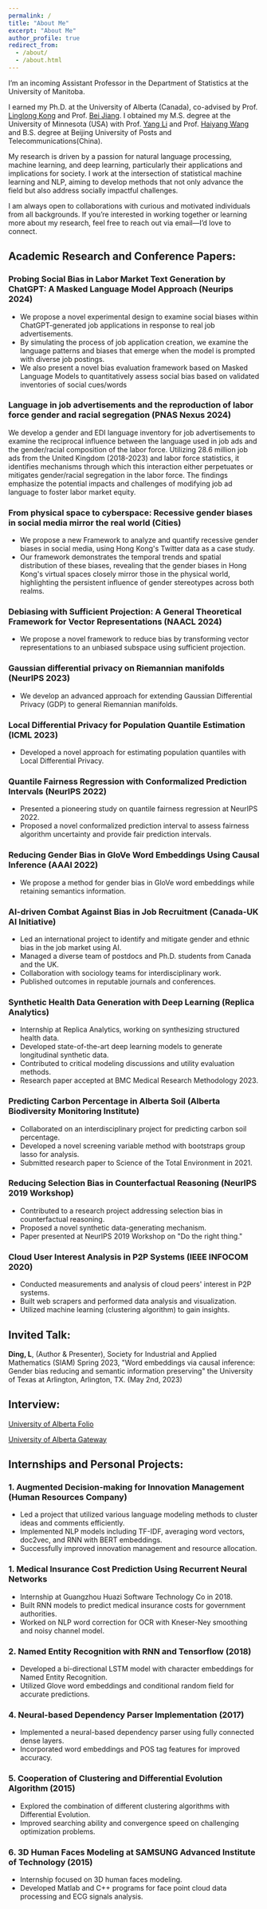```yaml
---
permalink: /
title: "About Me"
excerpt: "About Me"
author_profile: true
redirect_from: 
  - /about/
  - /about.html
---
```

I’m an incoming Assistant Professor in the Department of Statistics at the University of Manitoba.

I earned my Ph.D. at the University of Alberta (Canada), co-advised by Prof. [Linglong Kong](https://sites.ualberta.ca/~lkong/) and Prof. [Bei Jiang](https://sites.ualberta.ca/~bei1/). I obtained my M.S. degree at the University of Minnesota (USA) with Prof. [Yang Li](https://yangli-stat.github.io/) and Prof. [Haiyang Wang](https://www.d.umn.edu/~haiyang/) and B.S. degree at Beijing University of Posts and Telecommunications(China).

My research is driven by a passion for natural language processing, machine learning, and deep learning, particularly their applications and implications for society. I work at the intersection of statistical machine learning and NLP, aiming to develop methods that not only advance the field but also address socially impactful challenges.

I am always open to collaborations with curious and motivated individuals from all backgrounds. If you’re interested in working together or learning more about my research, feel free to reach out via email—I’d love to connect.

## Academic Research and Conference Papers:


### Probing Social Bias in Labor Market Text Generation by ChatGPT: A Masked Language Model Approach (Neurips 2024)
- We propose a novel experimental design to examine social biases within ChatGPT-generated job applications in response to real job advertisements.
- By simulating the process of job application creation, we examine the language patterns and biases that emerge when the model is prompted with diverse job postings.
- We also present a novel bias evaluation framework based on Masked Language Models to quantitatively assess social bias based on validated inventories of social cues/words

### Language in job advertisements and the reproduction of labor force gender and racial segregation (PNAS Nexus 2024)
We develop a gender and EDI language inventory for job advertisements to examine the reciprocal influence between the language used in job ads and the gender/racial composition of the labor force. Utilizing 28.6 million job ads from the United Kingdom (2018-2023) and labor force statistics, it identifies mechanisms through which this interaction either perpetuates or mitigates gender/racial segregation in the labor force. The findings emphasize the potential impacts and challenges of modifying job ad language to foster labor market equity.

### From physical space to cyberspace: Recessive gender biases in social media mirror the real world (Cities)
- We propose a new Framework to analyze and quantify recessive gender biases in social media, using Hong Kong's Twitter data as a case study.
- Our framework demonstrates the temporal trends and spatial distribution of these biases, revealing that the gender biases in Hong Kong's virtual spaces closely mirror those in the physical world, highlighting the persistent influence of gender stereotypes across both realms.

### Debiasing with Sufficient Projection: A General Theoretical Framework for Vector Representations (NAACL 2024)
- We propose a novel framework to reduce bias by transforming vector representations to an unbiased subspace using sufficient projection.

### Gaussian differential privacy on Riemannian manifolds (NeurIPS 2023)
- We develop an advanced approach for extending Gaussian Differential Privacy (GDP) to general Riemannian manifolds.

### Local Differential Privacy for Population Quantile Estimation (ICML 2023)
- Developed a novel approach for estimating population quantiles with Local Differential Privacy.

### Quantile Fairness Regression with Conformalized Prediction Intervals (NeurIPS 2022)
- Presented a pioneering study on quantile fairness regression at NeurIPS 2022.
- Proposed a novel conformalized prediction interval to assess fairness algorithm uncertainty and provide fair prediction intervals.

### Reducing Gender Bias in GloVe Word Embeddings Using Causal Inference (AAAI 2022)
- We propose a method for gender bias in GloVe word embeddings while retaining semantics information.


### AI-driven Combat Against Bias in Job Recruitment (Canada-UK AI Initiative)
- Led an international project to identify and mitigate gender and ethnic bias in the job market using AI.
- Managed a diverse team of postdocs and Ph.D. students from Canada and the UK.
- Collaboration with sociology teams for interdisciplinary work.
- Published outcomes in reputable journals and conferences.

### Synthetic Health Data Generation with Deep Learning (Replica Analytics)
- Internship at Replica Analytics, working on synthesizing structured health data.
- Developed state-of-the-art deep learning models to generate longitudinal synthetic data.
- Contributed to critical modeling discussions and utility evaluation methods.
- Research paper accepted at BMC Medical Research Methodology 2023.

### Predicting Carbon Percentage in Alberta Soil (Alberta Biodiversity Monitoring Institute)
- Collaborated on an interdisciplinary project for predicting carbon soil percentage.
- Developed a novel screening variable method with bootstraps group lasso for analysis.
- Submitted research paper to Science of the Total Environment in 2021.

### Reducing Selection Bias in Counterfactual Reasoning (NeurIPS 2019 Workshop)
- Contributed to a research project addressing selection bias in counterfactual reasoning.
- Proposed a novel synthetic data-generating mechanism.
- Paper presented at NeurIPS 2019 Workshop on "Do the right thing."

### Cloud User Interest Analysis in P2P Systems (IEEE INFOCOM 2020)
- Conducted measurements and analysis of cloud peers' interest in P2P systems.
- Built web scrapers and performed data analysis and visualization.
- Utilized machine learning (clustering algorithm) to gain insights.

## Invited Talk:
**Ding, L**, (Author & Presenter), Society for Industrial and Applied Mathematics (SIAM) Spring 2023, "Word embeddings via causal inference: Gender bias reducing and semantic information preserving" the University of Texas at Arlington, Arlington, TX. (May 2nd, 2023)

## Interview:
[University of Alberta Folio](https://www.ualberta.ca/folio/2022/09/ai-researchers-improve-method-for-removing-gender-bias-in-natural-language-processing.html)

[University of Alberta Gateway](https://thegatewayonline.ca/2022/10/study-has-found-ways-to-reduce-gender-bias-in-natural-language-processing/)


## Internships and Personal Projects:

### 1. Augmented Decision-making for Innovation Management (Human Resources Company)
- Led a project that utilized various language modeling methods to cluster ideas and comments efficiently.
- Implemented NLP models including TF-IDF, averaging word vectors, doc2vec, and RNN with BERT embeddings.
- Successfully improved innovation management and resource allocation.

### 1. Medical Insurance Cost Prediction Using Recurrent Neural Networks
- Internship at Guangzhou Huazi Software Technology Co in 2018.
- Built RNN models to predict medical insurance costs for government authorities.
- Worked on NLP word correction for OCR with Kneser-Ney smoothing and noisy channel model.

### 2. Named Entity Recognition with RNN and Tensorflow (2018)
- Developed a bi-directional LSTM model with character embeddings for Named Entity Recognition.
- Utilized Glove word embeddings and conditional random field for accurate predictions.

### 4. Neural-based Dependency Parser Implementation (2017)
- Implemented a neural-based dependency parser using fully connected dense layers.
- Incorporated word embeddings and POS tag features for improved accuracy.

### 5. Cooperation of Clustering and Differential Evolution Algorithm (2015)
- Explored the combination of different clustering algorithms with Differential Evolution.
- Improved searching ability and convergence speed on challenging optimization problems.

### 6. 3D Human Faces Modeling at SAMSUNG Advanced Institute of Technology (2015)
- Internship focused on 3D human faces modeling.
- Developed Matlab and C++ programs for face point cloud data processing and ECG signals analysis.


